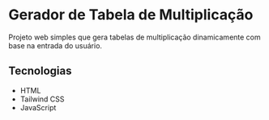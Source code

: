 
# Gerador de Tabela de Multiplicação

Projeto web simples que gera tabelas de multiplicação dinamicamente com base na entrada do usuário. 





## Tecnologias

- HTML
- Tailwind CSS
- JavaScript


